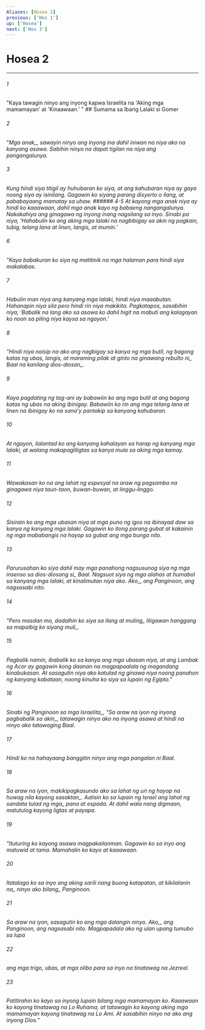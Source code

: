 ```yaml
---
Aliases: [Hosea 2]
previous: ['Hos 1']
up: ['Hosea']
next: ['Hos 3']
---
```

# Hosea 2

***






















###### 1 










"Kaya tawagin ninyo ang inyong kapwa Israelita na 'Aking mga mamamayan' at 'Kinaawaan.' " ## Sumama sa Ibang Lalaki si Gomer 





















###### 2 










"<i class="trans-change">Mga anak,_ sawayin ninyo ang inyong ina dahil iniwan na niya ako na kanyang asawa. Sabihin ninyo na dapat tigilan na niya ang pangangalunya. 





















###### 3 










Kung hindi siya titigil ay huhubaran ko siya, at ang kahubaran niya ay gaya noong siya ay isinilang. Gagawin ko siyang parang disyerto o ilang, at pababayaang mamatay sa uhaw. ###### 4-5 At kayong mga anak niya ay hindi ko kaaawaan, dahil mga anak kayo ng babaeng nangangalunya. Nakakahiya ang ginagawa ng inyong inang nagsilang sa inyo. Sinabi pa niya, 'Hahabulin ko ang aking mga lalaki na nagbibigay sa akin ng pagkain, tubig, telang lana at linen, langis, at inumin.' 





















###### 6 










"Kaya babakuran ko siya ng matitinik na mga halaman para hindi siya makalabas. 





















###### 7 










Habulin man niya ang kanyang mga lalaki, hindi niya maaabutan. Hahanapin niya sila pero hindi rin niya makikita. Pagkatapos, sasabihin niya, 'Babalik na lang ako sa asawa ko dahil higit na mabuti ang kalagayan ko noon sa piling niya kaysa sa ngayon.' 





















###### 8 










"Hindi niya naisip na ako ang nagbigay sa kanya ng mga butil, ng bagong katas ng ubas, langis, at maraming pilak at ginto na ginawang <i class="trans-change">rebulto ni_ Baal <i class="trans-change">na kanilang dios-diosan_. 





















###### 9 










Kaya pagdating ng tag-ani ay babawiin ko ang mga butil at ang bagong katas ng ubas na aking ibinigay. Babawiin ko rin ang mga telang lana at linen na ibinigay ko na sanaʼy pantakip sa kanyang kahubaran. 





















###### 10 










At ngayon, ilalantad ko ang kanyang kahalayan sa harap ng kanyang mga lalaki, at walang makapagliligtas sa kanya mula sa aking mga kamay. 





















###### 11 










Wawakasan ko na ang lahat ng espesyal na araw ng pagsamba na ginagawa niya taun-taon, buwan-buwan, at linggu-linggo. 





















###### 12 










Sisirain ko ang mga ubasan niya at mga puno ng igos na ibinayad daw sa kanya ng kanyang mga lalaki. Gagawin ko itong parang gubat at kakainin ng mga mababangis na hayop sa gubat ang mga bunga nito. 





















###### 13 










Parurusahan ko siya dahil may mga panahong nagsusunog siya ng mga insenso sa <i class="trans-change">dios-diosang si_ Baal. Nagsuot siya ng mga alahas at humabol sa kanyang mga lalaki, at kinalimutan niya ako. <i class="trans-change">Ako,_ ang Panginoon, ang nagsasabi nito. 





















###### 14 










"Pero masdan mo, dadalhin ko siya sa ilang at <i class="trans-change">muling_ liligawan hanggang sa mapaibig ko siyang <i class="trans-change">muli_. 





















###### 15 










Pagbalik namin, ibabalik ko sa kanya ang mga ubasan niya, at ang Lambak ng Acor ay gagawin kong daanan na magpapaalala ng magandang kinabukasan. At sasagutin niya ako katulad ng ginawa niya noong panahon ng kanyang kabataan, noong kinuha ko siya sa lupain ng Egipto." 





















###### 16 










Sinabi ng Panginoon <i class="trans-change">sa mga Israelita_, "Sa araw na iyon <i class="trans-change">ng inyong pagbabalik sa akin_, tatawagin ninyo ako na inyong asawa at hindi na ninyo ako tatawaging Baal. 





















###### 17 










Hindi ko na hahayaang banggitin ninyo ang mga pangalan ni Baal. 





















###### 18 










Sa araw na iyon, makikipagkasundo ako sa lahat ng uri ng hayop <i class="trans-change">na huwag nila kayong sasaktan_. Aalisin ko sa lupain ng Israel ang <i class="trans-change">lahat ng sandata tulad ng mga_ pana at espada. At dahil wala nang digmaan, matutulog kayong ligtas at payapa. 





















###### 19 










"Ituturing ko kayong asawa magpakailanman. Gagawin ko sa inyo ang matuwid at tama. Mamahalin ko kayo at kaaawaan. 





















###### 20 










Itatalaga ko sa inyo ang aking sarili nang buong katapatan, at kikilalanin <i class="trans-change">na_ ninyo <i class="trans-change">ako bilang_ Panginoon. 





















###### 21 










Sa araw na iyon, sasagutin ko ang mga dalangin ninyo. <i class="trans-change">Ako,_ ang Panginoon, ang nagsasabi nito. Magpapadala ako ng ulan upang tumubo sa lupa 





















###### 22 










ang mga trigo, ubas, at mga olibo para sa inyo na tinatawag na Jezreel. 





















###### 23 










Patitirahin ko kayo sa inyong lupain bilang mga mamamayan ko. Kaaawaan ko kayong tinatawag na Lo Ruhama, at tatawagin ko kayong aking mga mamamayan kayong tinatawag na Lo Ami. At sasabihin ninyo na ako ang inyong Dios."
